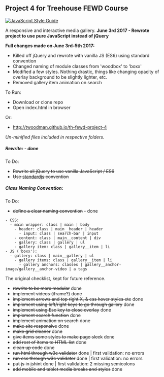 ## Project 4 for Treehouse FEWD Course


[![JavaScript Style Guide](https://img.shields.io/badge/code_style-standard-brightgreen.svg)](https://standardjs.com)


A responsive and interactive media gallery.
**June 3rd 2017 - Rewrote project to use pure JavaScript instead of jQuery**


**Full changes made on June 3rd-5th 2017:**

- Killed off jQuery and rewrote with vanilla JS (ES6) using standard convention
- Changed naming of module classes from 'woodbox' to 'boxx'
- Modified a few styles. Nothing drastic, things like changing opacity of overlay background to be slightly lighter, etc.
- Removed gallery item animation on search


To Run:
- Download or clone repo
- Open index.html in browser


Or:
- http://twoodman.github.io/th-fewd-project-4


*Un-minified files included in respective folders.*


##### Rewrite: - done
To Do:
- ~~Rewrite all jQuery to use vanilla JavaScript / ES6~~
- ~~Use [standardjs](http://standardjs.com/) convention~~


##### Class Naming Convention:
To Do:
- ~~define a clear naming convention~~ - done
```
- CSS:
  - main wrapper: class | main | body
    - header: class | main__header | header
      - input: class | search-bar | input
    - content: class | main__content | div
    - gallery: class | gallery | ul
    - gallery item: class | gallery__item | li
- JS ('boxx'):
  - gallery: class | main__gallery | ul
    - gallery items: class | gallery__item | li
      - gallery anchors: classes | gallery__anchor-image/gallery__anchor-video | a tags
```


The original checklist, kept for future reference.


- ~~rewrite to be more modular~~ done
- ~~implement videos (iframe?)~~ done
- ~~implement arrows and top right X, & css hover styles etc~~ done
- ~~implement using left/right keys to go through gallery~~ done
- ~~implement using Esc key to close overlay~~ done
- ~~implement search function~~ done
- ~~implement animation on search~~ done
- ~~make site responsive~~ done
- ~~make grid cleaner~~ done
- ~~give items some styles to make page sleek~~ done
- ~~add rest of items to HTML list~~ done
- ~~clean up code~~ done
- ~~run html through w3c validator~~ done | first validation: no errors
- ~~run css through w3c validator~~ done | first validation: no errors
- ~~put js in jshint~~ done | first validation: 2 missing semicolons
- ~~add mobile and tablet media breaks and styles~~ done
